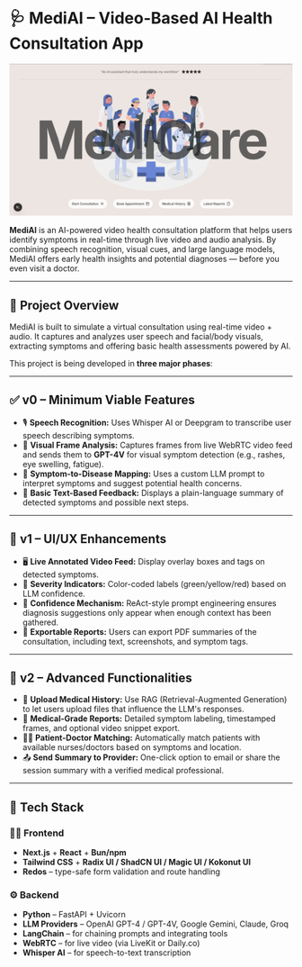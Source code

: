 # 🩺 MediAI – Video-Based AI Health Consultation App

![alt text](terraLanding.png)

**MediAI** is an AI-powered video health consultation platform that helps users identify symptoms in real-time through live video and audio analysis. By combining speech recognition, visual cues, and large language models, MediAI offers early health insights and potential diagnoses — before you even visit a doctor.

---

## 🚀 Project Overview

MediAI is built to simulate a virtual consultation using real-time video + audio. It captures and analyzes user speech and facial/body visuals, extracting symptoms and offering basic health assessments powered by AI.

This project is being developed in **three major phases**:

---

## ✅ v0 – Minimum Viable Features

- 🎙️ **Speech Recognition:** Uses Whisper AI or Deepgram to transcribe user speech describing symptoms.
- 🎥 **Visual Frame Analysis:** Captures frames from live WebRTC video feed and sends them to **GPT-4V** for visual symptom detection (e.g., rashes, eye swelling, fatigue).
- 🧠 **Symptom-to-Disease Mapping:** Uses a custom LLM prompt to interpret symptoms and suggest potential health concerns.
- 💬 **Basic Text-Based Feedback:** Displays a plain-language summary of detected symptoms and possible next steps.

---

## 🎨 v1 – UI/UX Enhancements

- 🖥️ **Live Annotated Video Feed:** Display overlay boxes and tags on detected symptoms.
- 🚦 **Severity Indicators:** Color-coded labels (green/yellow/red) based on LLM confidence.
- 🧠 **Confidence Mechanism:** ReAct-style prompt engineering ensures diagnosis suggestions only appear when enough context has been gathered.
- 📄 **Exportable Reports:** Users can export PDF summaries of the consultation, including text, screenshots, and symptom tags.

---

## 🚀 v2 – Advanced Functionalities

- 📂 **Upload Medical History:** Use RAG (Retrieval-Augmented Generation) to let users upload files that influence the LLM's responses.
- 🧾 **Medical-Grade Reports:** Detailed symptom labeling, timestamped frames, and optional video snippet export.
- 👩‍⚕️ **Patient-Doctor Matching:** Automatically match patients with available nurses/doctors based on symptoms and location.
- 📤 **Send Summary to Provider:** One-click option to email or share the session summary with a verified medical professional.

---

## 🧰 Tech Stack

### 🧑‍💻 Frontend
- **Next.js** + **React** + **Bun/npm**
- **Tailwind CSS** + **Radix UI / ShadCN UI / Magic UI / Kokonut UI**
- **Redos** – type-safe form validation and route handling

### ⚙️ Backend
- **Python** – FastAPI + Uvicorn
- **LLM Providers** – OpenAI GPT-4 / GPT-4V, Google Gemini, Claude, Groq
- **LangChain** – for chaining prompts and integrating tools
- **WebRTC** – for live video (via LiveKit or Daily.co)
- **Whisper AI** – for speech-to-text transcription
